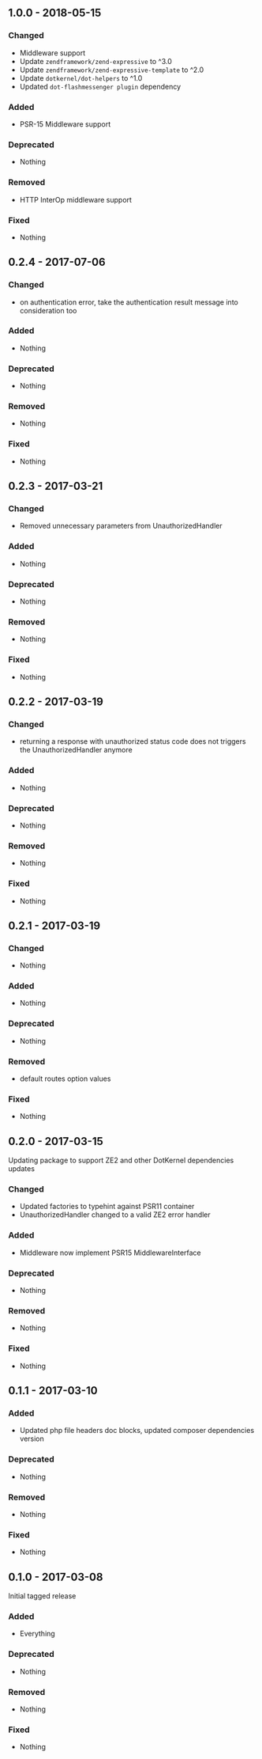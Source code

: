 ## 1.0.0 - 2018-05-15

### Changed
* Middleware support
* Update `zendframework/zend-expressive` to ^3.0
* Update `zendframework/zend-expressive-template` to ^2.0
* Update `dotkernel/dot-helpers` to ^1.0
* Updated `dot-flashmessenger plugin` dependency

### Added
* PSR-15 Middleware support

### Deprecated
* Nothing

### Removed
* HTTP InterOp middleware support

### Fixed
* Nothing


## 0.2.4 - 2017-07-06

### Changed
* on authentication error, take the authentication result message into consideration too

### Added
* Nothing

### Deprecated
* Nothing

### Removed
* Nothing

### Fixed
* Nothing


## 0.2.3 - 2017-03-21

### Changed
* Removed unnecessary parameters from UnauthorizedHandler

### Added
* Nothing

### Deprecated
* Nothing

### Removed
* Nothing

### Fixed
* Nothing


## 0.2.2 - 2017-03-19

### Changed
* returning a response with unauthorized status code does not triggers the UnauthorizedHandler anymore

### Added
* Nothing

### Deprecated
* Nothing

### Removed
* Nothing

### Fixed
* Nothing


## 0.2.1 - 2017-03-19

### Changed
* Nothing

### Added
* Nothing

### Deprecated
* Nothing

### Removed
* default routes option values

### Fixed
* Nothing


## 0.2.0 - 2017-03-15

Updating package to support ZE2 and other DotKernel dependencies updates

### Changed
* Updated factories to typehint against PSR11 container
* UnauthorizedHandler changed to a valid ZE2 error handler

### Added
* Middleware now implement PSR15 MiddlewareInterface

### Deprecated
* Nothing

### Removed
* Nothing

### Fixed
* Nothing


## 0.1.1 - 2017-03-10

### Added
* Updated php file headers doc blocks, updated composer dependencies version

### Deprecated
* Nothing

### Removed
* Nothing

### Fixed
* Nothing


## 0.1.0 - 2017-03-08

Initial tagged release

### Added
* Everything

### Deprecated
* Nothing

### Removed
* Nothing

### Fixed
* Nothing
